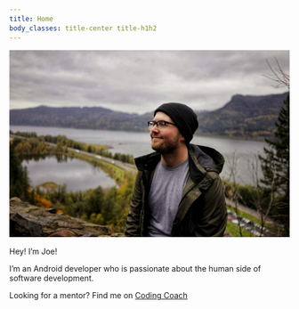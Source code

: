 ```yaml
---
title: Home
body_classes: title-center title-h1h2
---
```


![me](me.jpg) <br>

Hey! I’m Joe!

I’m an Android developer who is passionate about the human side of software development.

Looking for a mentor? Find me on [Coding Coach](https://mentors.codingcoach.io/?technology=android&country=US&name=Joseph+Roskopf)